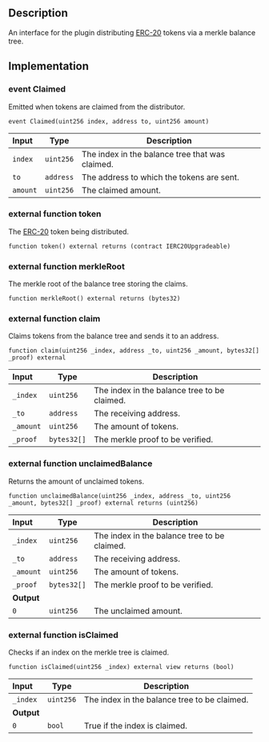 ## Description

An interface for the plugin distributing [ERC-20](https://eips.ethereum.org/EIPS/eip-20) tokens via a merkle balance tree.

## Implementation

### event Claimed

Emitted when tokens are claimed from the distributor.

```solidity
event Claimed(uint256 index, address to, uint256 amount)
```

| Input    | Type      | Description                                     |
| :------- | --------- | ----------------------------------------------- |
| `index`  | `uint256` | The index in the balance tree that was claimed. |
| `to`     | `address` | The address to which the tokens are sent.       |
| `amount` | `uint256` | The claimed amount.                             |

### external function token

The [ERC-20](https://eips.ethereum.org/EIPS/eip-20) token being distributed.

```solidity
function token() external returns (contract IERC20Upgradeable)
```

### external function merkleRoot

The merkle root of the balance tree storing the claims.

```solidity
function merkleRoot() external returns (bytes32)
```

### external function claim

Claims tokens from the balance tree and sends it to an address.

```solidity
function claim(uint256 _index, address _to, uint256 _amount, bytes32[] _proof) external
```

| Input     | Type        | Description                                  |
| :-------- | ----------- | -------------------------------------------- |
| `_index`  | `uint256`   | The index in the balance tree to be claimed. |
| `_to`     | `address`   | The receiving address.                       |
| `_amount` | `uint256`   | The amount of tokens.                        |
| `_proof`  | `bytes32[]` | The merkle proof to be verified.             |

### external function unclaimedBalance

Returns the amount of unclaimed tokens.

```solidity
function unclaimedBalance(uint256 _index, address _to, uint256 _amount, bytes32[] _proof) external returns (uint256)
```

| Input      | Type        | Description                                  |
| :--------- | ----------- | -------------------------------------------- |
| `_index`   | `uint256`   | The index in the balance tree to be claimed. |
| `_to`      | `address`   | The receiving address.                       |
| `_amount`  | `uint256`   | The amount of tokens.                        |
| `_proof`   | `bytes32[]` | The merkle proof to be verified.             |
| **Output** |             |
| `0`        | `uint256`   | The unclaimed amount.                        |

### external function isClaimed

Checks if an index on the merkle tree is claimed.

```solidity
function isClaimed(uint256 _index) external view returns (bool)
```

| Input      | Type      | Description                                  |
| :--------- | --------- | -------------------------------------------- |
| `_index`   | `uint256` | The index in the balance tree to be claimed. |
| **Output** |           |
| `0`        | `bool`    | True if the index is claimed.                |

<!--CONTRACT_END-->
